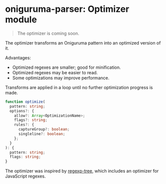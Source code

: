 # oniguruma-parser: Optimizer module

> The optimizer is coming soon.

The optimizer transforms an Oniguruma pattern into an optimized version of it.

Advantages:

- Optimized regexes are smaller; good for minification.
- Optimized regexes may be easier to read.
- Some optimizations may improve performance.

Transforms are applied in a loop until no further optimization progress is made.

```ts
function optimize(
  pattern: string;
  options?: {
    allow?: Array<OptimizationName>;
    flags?: string;
    rules?: {
      captureGroup?: boolean;
      singleline?: boolean;
    };
  }
): {
  pattern: string;
  flags: string;
}
```

The optimizer was inspired by [regexp-tree](https://github.com/DmitrySoshnikov/regexp-tree), which includes an optimizer for JavaScript regexes.
